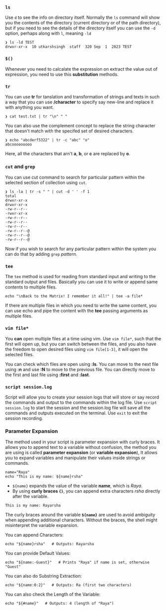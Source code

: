 ### `ls`

Use `d` to see the info on directory itself. Normally the `ls` command will show you the contents of the directory (current directory or of the path directory), but if you need to see the details of the directory itself you can use the `-d` option, perhaps along with `l`, meaning `-ld`

```
❯ ls -ld TEST
drwxr-xr-x  10 utkarshsingh  staff  320 Sep  1  2023 TEST
```

### `$()`

Whenever you need to calcalate the expression on extract the value out of expression, you need to use this **substitution** methods.

### `tr` 

You can use **tr** for tanslation and transformation of strings and texts in such a way that you can use **/character** to specify say new-line and replace it with anything you want. <br>

```
❯ cat test.txt | tr "\n" " "
```

You can also use the complement concept to replace the string character that doesn't match with the specifed set of desired characters. <br>

```
❯ echo "abcderf5322" | tr -c "abc" "o"
abcooooooooo
```

Here, all the characters that arn't **a**, **b**, or **c** are replaced by **o**.

### `cut` and `grep`

You can use cut command to search for particular pattern within the selected section of collection using `cut`.

```
❯ ls -la | tr -s " " | cut -d ' ' -f 1
total
drwxr-xr-x
drwxr-xr-x
-rw-r--r--
-rwxr-xr-x
-rw-r--r--
-rw-r--r--
-rw-r--r--
-rw-r--r--@
-rw-r--r--@
-rw-r--r--@
```

Now if you wish to search for any particular pattern within the system you can do that by adding `grep` *pattern*.

### `tee`

The `tee` method is used for reading from standard input and writing to the standard output and files. Basically you can use it to write or append same contents to multiple files.

```
echo "\nBack to the Matrix! I remember it all!" | tee -a file*
```

If there are multiple files in which you need to write the same content, you can use echo and pipe the content with the **tee** passing arguments as multiple files.

### `vim file*`

You **can** open multiple files at a time using vim. Use `vim file*`, such that the first will open up, but you can switch between the files, and you also have the freedom to open desired files using `vim file[1-3]`, it will open the selected files.

You can check which files are open using **:ls**. You can move to the next file using **:n** and use **:N** to move to the previous file. You can directly move to the first and last file using **:first** and **:last**.

### `script session.log`

Script will allow you to create your session logs that will store or say record the commands and output to the commands within the log file. Use `script session.log` to start the session and the session.log file will save all the commands and outputs executed on the terminal. Use `exit` to exit the session recording.

### Parameter Expansion

The method used in your script is parameter expansion with curly braces. It allows you to append text to a variable without confusion, the method you are using is called **parameter expansion** (or **variable expansion**), It allows you to expand variables and manipulate their values inside strings or commands.

```
name="Raya"
echo "This is my name: ${name}rsha"
```

- `${name}` expands the value of the variable **name**, which is *Raya*.
- By using **curly braces `{}`**, you can append extra characters *rsha* directly after the variable. <br>

```
This is my name: Rayarsha
```

The curly braces around the variable **`${name}`** are used to avoid ambiguity when appending additional characters. Without the braces, the shell might misinterpret the variable expansion.

You can append Characters:
<br>

```
echo "${name}rsha"   # Outputs: Rayarsha
```

You can provide Default Values: <br>

```
echo "${name:-Guest}"   # Prints "Raya" if name is set, otherwise "Guest"
```

You can also do Substring Extraction: <br>

```
echo "${name:0:2}"   # Outputs: Ra (first two characters)
```

You can also check the Length of the Variable:

```
echo "${#name}"   # Outputs: 4 (length of "Raya")
```



